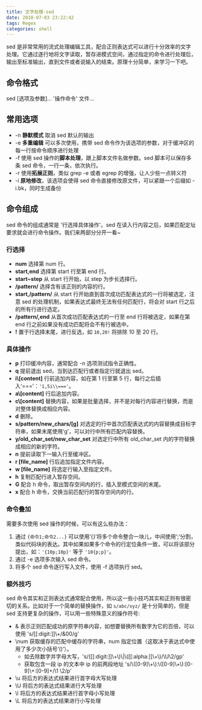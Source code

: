 ```yaml
---
title: 文字处理-sed
date: 2018-07-03 23:22:42
tags: Regex
categories: shell
---
```

sed 是非常常用的流式处理编辑工具，配合正则表达式可以进行十分效率的文字处理。它通过逐行地将文字读取，暂存进模式空间，通过指定的命令进行处理后，输出至标准输出，直到文件或者说输入的结束。原理十分简单，来学习一下吧。

<!-- more -->

## 命令格式 ##
sed \[选项及参数\]... '操作命令' 文件...

## 常用选项 ##
- -n **静默模式** 取消 sed 默认的输出
- -e **多重编辑** 可以多次使用，携带 sed 命令作为该选项的参数，对于缓冲区的每一行按命令顺序进行处理
- -f 使用 sed 操作的**脚本处理**，跟上脚本文件名做参数。sed 脚本可以保存多条 sed 命令，一行一条，依次执行。
- -r 使用**拓展正则**，类似 grep -e 或者 egrep 的增强，让人少些一点转义符
- -i **原地修改**，该选项会使得 sed 命令直接修改原文件，可以紧跟一个后缀如 -i.bk，同时生成备份

## 命令组成 ##
sed 命令的组成通常是 '行选择具体操作'。sed 在读入行内容之后，如果匹配定址要求就会进行命令操作。我们来两部分分开一看~

### 行选择 ###
- **num**             选择第 num 行。
- **start,end**       选择第 start 行至第 end 行。
- **start~step**      从 start 行开始，以 step 为步长选择行。
- **/pattern/**       选择含有该正则的内容的行。
- **start,/pattern/** 从 start 行开始直到首次成功匹配表达式的一行将被选定，注意 sed 的处理机制，如果表达式最终无法有任何匹配行，将会对 start 行之后的所有行进行选定。
- **/pattern/,end**   从首次成功匹配表达式的一行至 end 行将被选定，如果在第 end 行之前如果没有成功匹配将会不有行被选中。
- **!**               置于行选择末尾，进行反选，如 `10,20!` 将排除 10 至 20 行。

### 具体操作 ###
- **p** 打印缓冲内容，通常配合 -n 选项测试指令正确性。
- **q** 提前退出 sed，当到达匹配行或者指定行就退出 sed。
- **i\\\[content\]** 行前追加内容，如在第 1 行至第 5 行，每行之后插入‘===’：`'1,5i\\==='`。
- **a\\\[content\]** 行后追加内容。
- **c\\\[content\]** 替换内容，如果是批量选择，并不是对每行内容进行替换，而是对整体替换成相应内容。
- **d** 删除。
- **s/pattern/new_chars/\[g\]** 对选定的行中首次匹配表达式的内容替换成目标字符串，如果末尾使用‘g’，可以对行中所有匹配内容替换。
- **y/old_char_set/new_char_set** 对选定行中所有 old_char_set 内的字符替换成相应的新的字符。
- **n** 提前读取下一输入行至缓冲区。
- **r \[file_name\]** 行后追加指定文件内容。
- **w \[file_name\]** 将选定行输入至指定文件。
- **h** 复制匹配行进入暂存空间。
- **G** 配合 h 命令，取出暂存空间内的行，插入至模式空间的末尾。
- **x** 配合 h 命令，交换当前匹配行的暂存空间内的行。

### 命令叠加 ###
需要多次使用 sed 操作的时候，可以有这么些办法：
1. 通过 `{命令1;命令2...}` 可以使用‘{}’将多个命令整合一块儿，中间使用‘;’分割，类似代码块的表达。其中如果如果多个命令的行定位条件一致，可以将该部分提出，如：`'{10p;10p}'` 等于 `'10{p;p}'`。
2. 通过 -e 选项多次输入 sed 命令。
3. 将多个 sed 命令逐行写入文件，使用 -f 选项执行 sed。

### 额外技巧 ###
sed 命令其实和正则表达式通常配合使用，所以这一些小技巧其实和正则有很密切的关系。比如对于一个简单的替换操作，如 `s/abc/xyz/` 是十分简单的，但是 sed 支持更复杂的操作，可以用一些特殊意义的操作符号:
- & 表示正则匹配成功的原字符串内容，如想要替换所有数字为它的百倍，可以使用 's/\[\[:digit:\]\]\\+/&00/g'
- \\num 获取缓存的匹配中缓存的字符串，num 指定位置（这取决于表达式中使用了多少次小括号‘()’）。
    - 如去除数字并字母大写，'s/\(\[\[:digit:\]\]\\+\\)\\|\\(\[\[:alpha:\]\]\\+\\)/\\U\\2/gp'
    - 获取包含一段 ip 的文本中 ip 的前两段地址 's/\\(\[0-9\]\\+\\):\\(\[0-9\]\\+\\):\[0-9\]\\+:\[0-9\]\+/\\1 \\2/p'
- \\u 将后方的表达式结果进行首字母大写处理
- \\U 将后方的表达式结果进行大写处理
- \\l 将后方的表达式结果进行首字母小写处理
- \\L 将后方的表达式结果进行小写处理
